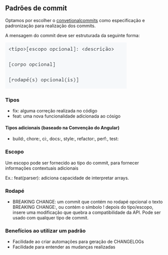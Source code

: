 ## Padrões de commit

Optamos por escolher o [convetionalcommits](https://www.conventionalcommits.org/pt-br/v1.0.0/) como especificação e padronização para realização dos commits.

A mensagem do commit deve ser estruturada da seguinte forma:

![Mensagem do commit](/images/commit/commit-estrutura.PNG)

### Tipos 

- fix: alguma correção realizada no código
- feat: uma nova funcionalidade adicionada ao cósigo

#### Tipos adicionais (baseado na Convenção do Angular)

- build:, chore:, ci:, docs:, style:, refactor:, perf:, test:

### Escopo

Um escopo pode ser fornecido ao tipo do commit, para fornecer informações contextuais adicionais

Ex.: feat(parser): adiciona capacidade de interpretar arrays.

### Rodapé

- BREAKING CHANGE: um commit que contém no rodapé opcional o texto BREAKING CHANGE:, ou contém o símbolo ! depois do tipo/escopo, insere uma modificação que quebra a compatibilidade da API. Pode ser usado com qualquer tipo de commit.

### Benefícios ao utilizar um padrão

- Facilidade ao criar automações para geração de CHANGELOGs
- Facilidade para entender as mudanças realizadas